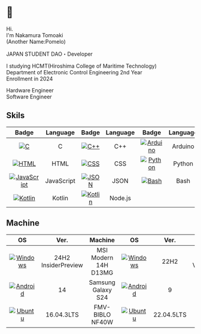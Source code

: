 # 👋

Hi.  
I'm Nakamura Tomoaki  
(Another Name:Pomelo)  

JAPAN STUDENT DAO・Developer  

I studying HCMT(Hiroshima College of Maritime Technology)  
Department of Electronic Control Engineering 2nd Year   
Enrollment in 2024  

Hardware Engineer  
Software Engineer  

## Skils

| Badge | Language | Badge | Language | Badge | Language |
|:-----:|:--------:|:-----:|:--------:|:----:|:--------:|
| [![C](https://custom-icon-badges.herokuapp.com/badge/-555555.svg?logo=c-in-hexagon&logoColor=white)]() | C | [![C++](https://custom-icon-badges.herokuapp.com/badge/-f34b7d.svg?logo=Cplusplus&logoColor=white)]() | C++ | [![Arduino](https://custom-icon-badges.herokuapp.com/badge/-007580.svg?logo=Arduino&logoColor=white)]() | Arduino |
| [![HTML](https://custom-icon-badges.herokuapp.com/badge/-e34c26.svg?logo=HTML&logoColor=white)]() | HTML | [![CSS](https://custom-icon-badges.herokuapp.com/badge/-563d7c.svg?logo=css3)]() | CSS | [![Python](https://custom-icon-badges.herokuapp.com/badge/-3572A5.svg?logo=Python&logoColor=white)]() | Python |
| [![JavaScript](https://custom-icon-badges.herokuapp.com/badge/-f1e05a.svg?logo=JavaScript&logoColor=white)]() | JavaScript | [![JSON](https://custom-icon-badges.herokuapp.com/badge/-292929.svg?logo=JSON&logoColor=white)]() | JSON | [![Bash](https://custom-icon-badges.herokuapp.com/badge/-ffffff.svg?logo=Bash&logoColor=white)]() | Bash |
| [![Kotlin](https://custom-icon-badges.herokuapp.com/badge/-A97BFF.svg?logo=Kotlin&logoColor=white)]() | Kotlin | [![Kotlin](https://img.shields.io/badge/-43853D.svg?logo=node.js&logoColor=white)]() | Node.js |

## Machine
| OS | Ver. | Machine | OS | Ver. | Machine |
|:--:|:----:|:-------:|:--:|:----:|:-------:|
| [![Windows](https://custom-icon-badges.herokuapp.com/badge/-1BB2E4.svg?logo=Windows&logoColor=white)]() | 24H2 InsiderPreview | MSI Modern 14H D13MG | [![Windows](https://custom-icon-badges.herokuapp.com/badge/-1BB2E4.svg?logo=Windows&logoColor=white)]() | 22H2 | NEC VK27MXZDG |
| [![Android](https://custom-icon-badges.herokuapp.com/badge/-3CDA84.svg?logo=android&logoColor=white)]() | 14 | Samsung Galaxy S24 | [![Android](https://custom-icon-badges.herokuapp.com/badge/-3CDA84.svg?logo=android&logoColor=white)]() | 9 | Huawei D-02k |
| [![Ubuntu](https://custom-icon-badges.herokuapp.com/badge/-EA5422.svg?logo=Ubuntu&logoColor=white)]() | 16.04.3LTS | FMV-BIBLO NF40W | [![Ubuntu](https://custom-icon-badges.herokuapp.com/badge/-EA5422.svg?logo=Ubuntu&logoColor=white)]() | 22.04.5LTS | FMV-Lifebook U939B |
